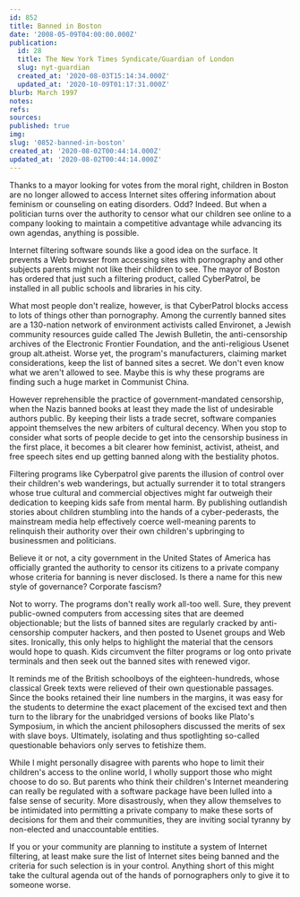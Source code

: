 ```yaml
---
id: 852
title: Banned in Boston
date: '2008-05-09T04:00:00.000Z'
publication:
  id: 28
  title: The New York Times Syndicate/Guardian of London
  slug: nyt-guardian
  created_at: '2020-08-03T15:14:34.000Z'
  updated_at: '2020-10-09T01:17:31.000Z'
blurb: March 1997
notes: 
refs: 
sources: 
published: true
img: 
slug: '0852-banned-in-boston'
created_at: '2020-08-02T00:44:14.000Z'
updated_at: '2020-08-02T00:44:14.000Z'
---
```

Thanks to a mayor looking for votes from the moral right, children in Boston are no longer allowed to access Internet sites offering information about feminism or counseling on eating disorders. Odd? Indeed. But when a politician turns over the authority to censor what our children see online to a company looking to maintain a competitive advantage while advancing its own agendas, anything is possible.

Internet filtering software sounds like a good idea on the surface. It prevents a Web browser from accessing sites with pornography and other subjects parents might not like their children to see. The mayor of Boston has ordered that just such a filtering product, called CyberPatrol, be installed in all public schools and libraries in his city.

What most people don't realize, however, is that CyberPatrol blocks access to lots of things other than pornography. Among the currently banned sites are a 130-nation network of environment activists called Environet, a Jewish community resources guide called The Jewish Bulletin, the anti-censorship archives of the Electronic Frontier Foundation, and the anti-religious Usenet group alt.atheist. Worse yet, the program's manufacturers, claiming market considerations, keep the list of banned sites a secret. We don't even know what we aren't allowed to see. Maybe this is why these programs are finding such a huge market in Communist China.

However reprehensible the practice of government-mandated censorship, when the Nazis banned books at least they made the list of undesirable authors public. By keeping their lists a trade secret, software companies appoint themselves the new arbiters of cultural decency. When you stop to consider what sorts of people decide to get into the censorship business in the first place, it becomes a bit clearer how feminist, activist, atheist, and free speech sites end up getting banned along with the bestiality photos.

Filtering programs like Cyberpatrol give parents the illusion of control over their children's web wanderings, but actually surrender it to total strangers whose true cultural and commercial objectives might far outweigh their dedication to keeping kids safe from mental harm. By publishing outlandish stories about children stumbling into the hands of a cyber-pederasts, the mainstream media help effectively coerce well-meaning parents to relinquish their authority over their own children's upbringing to businessmen and politicians.

Believe it or not, a city government in the United States of America has officially granted the authority to censor its citizens to a private company whose criteria for banning is never disclosed. Is there a name for this new style of governance? Corporate fascism?

Not to worry. The programs don't really work all-too well. Sure, they prevent public-owned computers from accessing sites that are deemed objectionable; but the lists of banned sites are regularly cracked by anti-censorship computer hackers, and then posted to Usenet groups and Web sites. Ironically, this only helps to highlight the material that the censors would hope to quash. Kids circumvent the filter programs or log onto private terminals and then seek out the banned sites with renewed vigor.

It reminds me of the British schoolboys of the eighteen-hundreds, whose classical Greek texts were relieved of their own questionable passages. Since the books retained their line numbers in the margins, it was easy for the students to determine the exact placement of the excised text and then turn to the library for the unabridged versions of books like Plato's Symposium, in which the ancient philosophers discussed the merits of sex with slave boys. Ultimately, isolating and thus spotlighting so-called questionable behaviors only serves to fetishize them.

While I might personally disagree with parents who hope to limit their children's access to the online world, I wholly support those who might choose to do so. But parents who think their children's Internet meandering can really be regulated with a software package have been lulled into a false sense of security. More disastrously, when they allow themselves to be intimidated into permitting a private company to make these sorts of decisions for them and their communities, they are inviting social tyranny by non-elected and unaccountable entities.

If you or your community are planning to institute a system of Internet filtering, at least make sure the list of Internet sites being banned and the criteria for such selection is in your control. Anything short of this might take the cultural agenda out of the hands of pornographers only to give it to someone worse.
